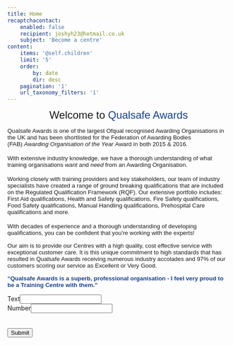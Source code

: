 ```yaml
---
title: Home
recaptchacontact:
    enabled: false
    recipient: joshyh23@hotmail.co.uk
    subject: 'Become a centre'
content:
    items: '@self.children'
    limit: '5'
    order:
        by: date
        dir: desc
    pagination: '1'
    url_taxonomy_filters: '1'
---
```


<p id="welcome-title" style="text-align: center;"><span style="font-size: 18pt; font-family: arial, helvetica, sans-serif;">Welcome to&nbsp;<span id="welcome-title-qualsafe" style="color: #174290;">Qualsafe Awards</span></span></p>
<p><span style="font-size: 10pt; font-family: arial, helvetica, sans-serif;">Qualsafe Awards is one of the largest Ofqual recognised Awarding Organisations in the UK and has been shortlisted for the Federation of Awarding Bodies (FAB)&nbsp;<em>Awarding Organisation of the Year&nbsp;</em>Award in both 2015 &amp; 2016.</span><br /><br /><span style="font-size: 10pt; font-family: arial, helvetica, sans-serif;">With extensive industry knowledge, we have a thorough understanding of what training organisations&nbsp;<em>want&nbsp;</em>and&nbsp;<em>need&nbsp;</em>from an Awarding Organisation.</span><br /><br /><span style="font-size: 10pt; font-family: arial, helvetica, sans-serif;">Working closely with training providers and key stakeholders, our team of industry specialists have created a range of ground breaking qualifications that are included on the Regulated Qualification Framework (RQF). Our extensive portfolio includes: First Aid qualifications, Health and Safety qualifications, Fire Safety qualifications, Food Safety qualifications, Manual Handling qualifications, Prehospital Care qualifications and more.</span><br /><br /><span style="font-size: 10pt; font-family: arial, helvetica, sans-serif;">With decades of experience and a thorough understanding of developing qualifications, you can be confident that you&rsquo;re working with the experts!</span></p>
<p><span style="font-size: 10pt; font-family: arial, helvetica, sans-serif;">Our aim is to provide our Centres with a high quality, cost effective service with exceptional customer care. It is this unique commitment to high standards that has resulted in Qualsafe Awards receiving numerous industry accolades and 97% of our customers scoring our service as Excellent or Very Good.</span></p>
<p><span style="color: #174290; font-size: 10pt; font-family: arial, helvetica, sans-serif;"><strong>&ldquo;Qualsafe Awards is a superb, professional organisation - I feel very proud to be a Training Centre with them.&rdquo;</strong></span></p>
<form id="zv" onsubmit="return formHandler('zv')">
<div id="panel0" class="open-editPanel ui-sortable-handle"><label class="label-title">Text</label><input class="text-field" type="text" /></div>
<div id="panel1" class="open-editPanel"><label class="label-title">Number</label><input class="number-field" type="number" /></div>
<div class="g-recaptcha" data-sitekey="6Le_CEUUAAAAANDccAIPwwFvQnF5GTVz_NC0K17w">&nbsp;</div>
<br /><input type="submit" /></form>